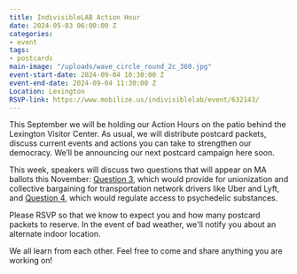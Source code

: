 ```yaml
---
title: IndivisibleLAB Action Hour
date: 2024-05-03 06:00:00 Z
categories:
- event
tags:
- postcards
main-image: "/uploads/wave_circle_round_2c_360.jpg"
event-start-date: 2024-09-04 10:30:00 Z
event-end-date: 2024-09-04 11:30:00 Z
Location: Lexington
RSVP-link: https://www.mobilize.us/indivisiblelab/event/632143/
---
```


This September we will be holding our Action Hours on the patio behind the Lexington Visitor Center. As usual, we will distribute postcard packets, discuss current events and actions you can take to strengthen our democracy. We’ll be announcing our next postcard campaign here soon.

This week, speakers will discuss two questions that will appear on MA ballots this November: [Question 3](https://ballotpedia.org/Massachusetts_Question_3,_Unionization_and_Collective_Bargaining_for_Transportation_Network_Drivers_Initiative_(2024)), which would provide for unionization and collective bargaining for transportation network drivers like Uber and Lyft, and [Question 4](https://ballotpedia.org/Massachusetts_Question_4,_Regulated_Access_to_Psychedelic_Substances_Initiative_(2024)), which would regulate access to psychedelic substances.

Please RSVP so that we know to expect you and how many postcard packets to reserve. In the event of bad weather, we'll notify you about an alternate indoor location.

We all learn from each other. Feel free to come and share anything you are working on!
